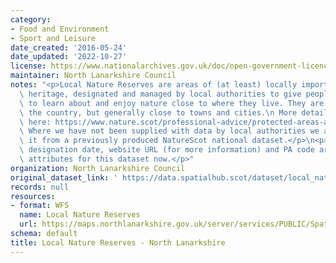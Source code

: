```yaml
---
category:
- Food and Environment
- Sport and Leisure
date_created: '2016-05-24'
date_updated: '2022-10-27'
license: https://www.nationalarchives.gov.uk/doc/open-government-licence/version/3/
maintainer: North Lanarkshire Council
notes: "<p>Local Nature Reserves are areas of (at least) locally important natural\
  \ heritage, designated and managed by local authorities to give people better opportunities\
  \ to learn about and enjoy nature close to where they live. They are found across\
  \ the country, but generally close to towns and cities.\n More details are available\
  \ here: https://www.nature.scot/professional-advice/protected-areas-and-species/protected-areas/local-designations/local-nature-reserves\n\
  \ Where we have not been supplied with data by local authorities we are extracting\
  \ it from a previously produced NatureScot national dataset.</p>\n<p>Site name,\
  \ designation date, website URL (for more information) and PA code are all mandatory\
  \ attributes for this dataset now.</p>"
organization: North Lanarkshire Council
original_dataset_link: ' https://data.spatialhub.scot/dataset/local_nature_reserves-nl'
records: null
resources:
- format: WFS
  name: Local Nature Reserves
  url: https://maps.northlanarkshire.gov.uk/server/services/PUBLIC/SpatialHubLayers/MapServer/WFSServer
schema: default
title: Local Nature Reserves - North Lanarkshire
---
```

